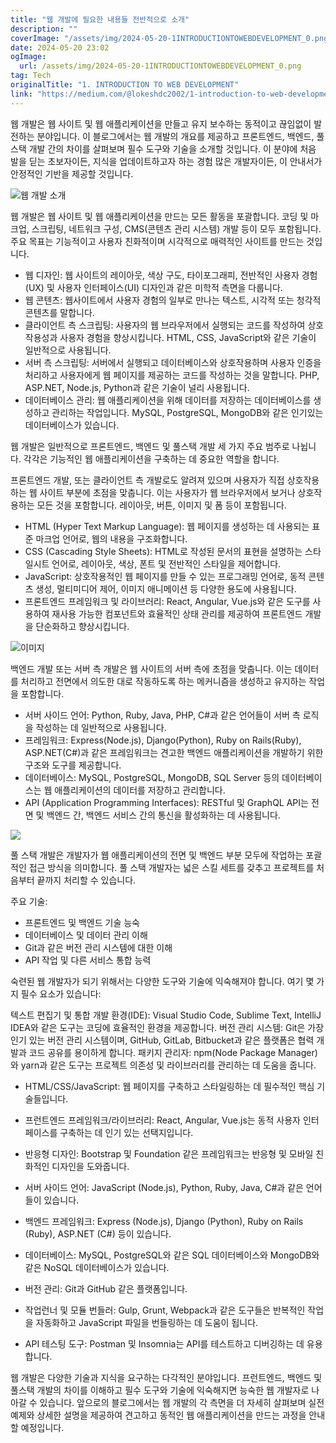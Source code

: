 ```yaml
---
title: "웹 개발에 필요한 내용들 전반적으로 소개"
description: ""
coverImage: "/assets/img/2024-05-20-1INTRODUCTIONTOWEBDEVELOPMENT_0.png"
date: 2024-05-20 23:02
ogImage: 
  url: /assets/img/2024-05-20-1INTRODUCTIONTOWEBDEVELOPMENT_0.png
tag: Tech
originalTitle: "1. INTRODUCTION TO WEB DEVELOPMENT"
link: "https://medium.com/@lokeshdc2002/1-introduction-to-web-development-4b7a6b26cc31"
---
```



웹 개발은 웹 사이트 및 웹 애플리케이션을 만들고 유지 보수하는 동적이고 끊임없이 발전하는 분야입니다. 이 블로그에서는 웹 개발의 개요를 제공하고 프론트엔드, 백엔드, 풀스택 개발 간의 차이를 살펴보며 필수 도구와 기술을 소개할 것입니다. 이 분야에 처음 발을 딛는 초보자이든, 지식을 업데이트하고자 하는 경험 많은 개발자이든, 이 안내서가 안정적인 기반을 제공할 것입니다.

![웹 개발 소개](/assets/img/2024-05-20-1INTRODUCTIONTOWEBDEVELOPMENT_0.png)

웹 개발은 웹 사이트 및 웹 애플리케이션을 만드는 모든 활동을 포괄합니다. 코딩 및 마크업, 스크립팅, 네트워크 구성, CMS(콘텐츠 관리 시스템) 개발 등이 모두 포함됩니다. 주요 목표는 기능적이고 사용자 친화적이며 시각적으로 매력적인 사이트를 만드는 것입니다.

- 웹 디자인: 웹 사이트의 레이아웃, 색상 구도, 타이포그래피, 전반적인 사용자 경험(UX) 및 사용자 인터페이스(UI) 디자인과 같은 미학적 측면을 다룹니다.
- 웹 콘텐츠: 웹사이트에서 사용자 경험의 일부로 만나는 텍스트, 시각적 또는 청각적 콘텐츠를 말합니다.
- 클라이언트 측 스크립팅: 사용자의 웹 브라우저에서 실행되는 코드를 작성하여 상호 작용성과 사용자 경험을 향상시킵니다. HTML, CSS, JavaScript와 같은 기술이 일반적으로 사용됩니다.
- 서버 측 스크립팅: 서버에서 실행되고 데이터베이스와 상호작용하며 사용자 인증을 처리하고 사용자에게 웹 페이지를 제공하는 코드를 작성하는 것을 말합니다. PHP, ASP.NET, Node.js, Python과 같은 기술이 널리 사용됩니다.
- 데이터베이스 관리: 웹 애플리케이션을 위해 데이터를 저장하는 데이터베이스를 생성하고 관리하는 작업입니다. MySQL, PostgreSQL, MongoDB와 같은 인기있는 데이터베이스가 있습니다.

<div class="content-ad"></div>

웹 개발은 일반적으로 프론트엔드, 백엔드 및 풀스택 개발 세 가지 주요 범주로 나뉩니다. 각각은 기능적인 웹 애플리케이션을 구축하는 데 중요한 역할을 합니다.

프론트엔드 개발, 또는 클라이언트 측 개발로도 알려져 있으며 사용자가 직접 상호작용하는 웹 사이트 부분에 초점을 맞춥니다. 이는 사용자가 웹 브라우저에서 보거나 상호작용하는 모든 것을 포함합니다. 레이아웃, 버튼, 이미지 및 폼 등이 포함됩니다.

- HTML (Hyper Text Markup Language): 웹 페이지를 생성하는 데 사용되는 표준 마크업 언어로, 웹의 내용을 구조화합니다.
- CSS (Cascading Style Sheets): HTML로 작성된 문서의 표현을 설명하는 스타일시트 언어로, 레이아웃, 색상, 폰트 및 전반적인 스타일을 제어합니다.
- JavaScript: 상호작용적인 웹 페이지를 만들 수 있는 프로그래밍 언어로, 동적 콘텐츠 생성, 멀티미디어 제어, 이미지 애니메이션 등 다양한 용도에 사용됩니다.
- 프론트엔드 프레임워크 및 라이브러리: React, Angular, Vue.js와 같은 도구를 사용하여 재사용 가능한 컴포넌트와 효율적인 상태 관리를 제공하여 프론트엔드 개발을 단순화하고 향상시킵니다.

![이미지](/assets/img/2024-05-20-1INTRODUCTIONTOWEBDEVELOPMENT_1.png)

<div class="content-ad"></div>

백엔드 개발 또는 서버 측 개발은 웹 사이트의 서버 측에 초점을 맞춥니다. 이는 데이터를 처리하고 전면에서 의도한 대로 작동하도록 하는 메커니즘을 생성하고 유지하는 작업을 포함합니다. 

- 서버 사이드 언어: Python, Ruby, Java, PHP, C#과 같은 언어들이 서버 측 로직을 작성하는 데 일반적으로 사용됩니다.
- 프레임워크: Express(Node.js), Django(Python), Ruby on Rails(Ruby), ASP.NET(C#)과 같은 프레임워크는 견고한 백엔드 애플리케이션을 개발하기 위한 구조와 도구를 제공합니다.
- 데이터베이스: MySQL, PostgreSQL, MongoDB, SQL Server 등의 데이터베이스는 웹 애플리케이션의 데이터를 저장하고 관리합니다.
- API (Application Programming Interfaces): RESTful 및 GraphQL API는 전면 및 백엔드 간, 백엔드 서비스 간의 통신을 활성화하는 데 사용됩니다.

<img src="/assets/img/2024-05-20-1INTRODUCTIONTOWEBDEVELOPMENT_2.png" />

풀 스택 개발은 개발자가 웹 애플리케이션의 전면 및 백엔드 부분 모두에 작업하는 포괄적인 접근 방식을 의미합니다. 풀 스택 개발자는 넓은 스킬 세트를 갖추고 프로젝트를 처음부터 끝까지 처리할 수 있습니다.

<div class="content-ad"></div>

주요 기술:

- 프론트엔드 및 백엔드 기술 능숙
- 데이터베이스 및 데이터 관리 이해
- Git과 같은 버전 관리 시스템에 대한 이해
- API 작업 및 다른 서비스 통합 능력

숙련된 웹 개발자가 되기 위해서는 다양한 도구와 기술에 익숙해져야 합니다. 여기 몇 가지 필수 요소가 있습니다:

텍스트 편집기 및 통합 개발 환경(IDE): Visual Studio Code, Sublime Text, IntelliJ IDEA와 같은 도구는 코딩에 효율적인 환경을 제공합니다.
버전 관리 시스템: Git은 가장 인기 있는 버전 관리 시스템이며, GitHub, GitLab, Bitbucket과 같은 플랫폼은 협력 개발과 코드 공유를 용이하게 합니다.
패키지 관리자: npm(Node Package Manager)와 yarn과 같은 도구는 프로젝트 의존성 및 라이브러리를 관리하는 데 도움을 줍니다.

<div class="content-ad"></div>

- HTML/CSS/JavaScript: 웹 페이지를 구축하고 스타일링하는 데 필수적인 핵심 기술들입니다.
- 프런트엔드 프레임워크/라이브러리: React, Angular, Vue.js는 동적 사용자 인터페이스를 구축하는 데 인기 있는 선택지입니다.
- 반응형 디자인: Bootstrap 및 Foundation 같은 프레임워크는 반응형 및 모바일 친화적인 디자인을 도와줍니다.

- 서버 사이드 언어: JavaScript (Node.js), Python, Ruby, Java, C#과 같은 언어들이 있습니다.
- 백엔드 프레임워크: Express (Node.js), Django (Python), Ruby on Rails (Ruby), ASP.NET (C#) 등이 있습니다.
- 데이터베이스: MySQL, PostgreSQL와 같은 SQL 데이터베이스와 MongoDB와 같은 NoSQL 데이터베이스가 있습니다.

- 버전 관리: Git과 GitHub 같은 플랫폼입니다.
- 작업런너 및 모듈 번들러: Gulp, Grunt, Webpack과 같은 도구들은 반복적인 작업을 자동화하고 JavaScript 파일을 번들링하는 데 도움이 됩니다.
- API 테스팅 도구: Postman 및 Insomnia는 API를 테스트하고 디버깅하는 데 유용합니다.

웹 개발은 다양한 기술과 지식을 요구하는 다각적인 분야입니다. 프런트엔드, 백엔드 및 풀스택 개발의 차이를 이해하고 필수 도구와 기술에 익숙해지면 능숙한 웹 개발자로 나아갈 수 있습니다. 앞으로의 블로그에서는 웹 개발의 각 측면을 더 자세히 살펴보며 실전 예제와 상세한 설명을 제공하여 견고하고 동적인 웹 애플리케이션을 만드는 과정을 안내할 예정입니다.
